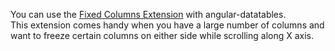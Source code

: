 You can use the [Fixed Columns Extension](https://datatables.net/extensions/fixedcolumns/) with angular-datatables.<br>
This extension comes handy when you have a large number of columns and want to freeze
certain columns on either side while scrolling along X axis.
